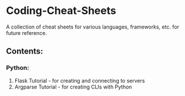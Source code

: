 # Coding-Cheat-Sheets
A collection of cheat sheets for various languages, frameworks, etc. for future reference. 

## Contents:

### Python:
  1. Flask Tutorial - for creating and connecting to servers
  2. Argparse Tutorial - for creating CLIs with Python
